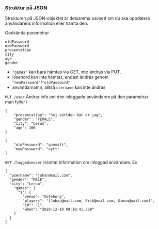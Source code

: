 ### Struktur på JSON
Strukturen på JSON-objektet är detsamma oavsett om du ska uppdatera användarens information eller hämta den.

Godkända parametrar
```
oldPassword
newPassword
presentation
city
age
gender
```


* ```"games"``` kan bara hämtas via GET, inte ändras via PUT.
* lösenord kan inte hämtas, endast ändras genom ```"newPassword"```/```"oldPassword"```
* användarnamn, alltså `username` kan inte ändras

`PUT /user` Ändrar info om den inloggade användaren på den parametrar man fyller i
```
{
	"presentation": "hej världen här är jag",
	"gender": "FEMALE",
	"city": "Lerum",
	"age": 100
}
```
```
{
	"oldPassword": "gammalt",
	"newPassword": "nytt"
}
```


`GET /loggedinuser`
Hämtar information om inloggad användare. Ex

``` 
{
  "username": "johan@mail.com",
  "gender": "MALE",
  "city": "Lerum",
    "games": {
      "1": {
        "venue": "Göteborg",
        "players": "[Johan@mail.com, Erik@mail.com, Simon@mail.com]",
        "id": "1",
        "when": "2020-12-10 09:18:41.368"
    }
  }
}
  ```
